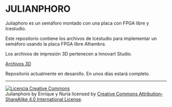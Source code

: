 # JULIANPHORO

Juliaphoro es un semáforo montado con una placa con FPGA libre y Icestudio.

Este repositorio contiene los archivos de Icestudio para implementar un semáforo usando la placa FPGA libre Alhambra.

Los archivos de impresión 3D pertenecen a Innovart Studio.

<a rel="license" href="https://www.instructables.com/id/Noise-Traffic-Light-DIY-3D-Printed/">Archivos 3D</a>


Repositorio actualmente en desarollo. En unos días estará completo.

***

<a rel="license" href="http://creativecommons.org/licenses/by-sa/4.0/"><img alt="Licencia Creative Commons" style="border-width:0" src="https://i.creativecommons.org/l/by-sa/4.0/88x31.png" /></a><br /><span xmlns:dct="http://purl.org/dc/terms/" property="dct:title">Julianphoro</span> by <span xmlns:cc="http://creativecommons.org/ns#" property="cc:attributionName">Enrique y Nuria</span> licensed by <a rel="license" href="http://creativecommons.org/licenses/by-sa/4.0/">Creative Commons Attribution-ShareAlike 4.0 International License</a>.<br /><br />
